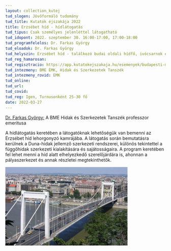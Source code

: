 ```yaml
---
layout: collection_kutej
tud_slogen: Jövőformáló tudomány
tud_title: Kutatók éjszakája 2022
title: Erzsébet híd - hídlátogatás
tud_tipus: Csak személyes jelenléttel látogatható
tud_idopont: 2022. szeptember 30. 16:00-17:00, 17:00-18:00
tud_programfelelos: Dr. Farkas György
tud_eloadok: Dr. Farkas György
tud_helyszin: Erzsébet híd - találkozó budai oldali hídfő, ivócsarnok előtt
tud_reg_hamarosan:
tud_regisztracio: https://app.kutatokejszakaja.hu/esemenyek/budapesti-muszaki-es-gazdasagtudomanyi-egyetem/erzsebet-hid-hidlatogatas
tud_intezmeny: BME ÉMK, Hidak és Szerkezetek Tanszék
tud_intezmeny_rovid: EMK
tud_online:
tud_url:
tud_covid:
tud_reg: Igen, Turnusonként 25-30 fő
date: 2022-03-27
---
```


<a href=" https://hsz.bme.hu/farkas-gyorgy" target="_blank"> Dr. Farkas György:</a> A BME Hidak és Szerkezetek Tanszék professzor emeritusa
  
A hídlátogatás keretében a látogatóknak lehetőségük van bemenni az Erzsébet híd lehorgonyzó kamrájába. A látogatás során bemutatásra kerülnek a Duna-hidak jellemző szerkezeti rendszerei, különös tekintettel a függőhidak szerkezeti kialakítására és sajátosságaira. A program keretében fel lehet menni a híd alatt elhelyezkedő szerelőjárdára is, ahonnan a pályaszerkezet és annak részletei megtekinthetők.



<img src="images/erzsebet-hid-hidlatogatas.png" max-width="500" class="center"> 